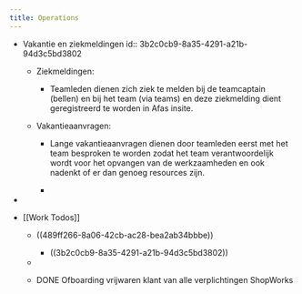 ```yaml
---
title: Operations
---
```


- Vakantie en ziekmeldingen
id:: 3b2c0cb9-8a35-4291-a21b-94d3c5bd3802
	 - Ziekmeldingen:
		 - Teamleden dienen zich ziek te melden bij de teamcaptain (bellen) en bij het team (via teams) en deze ziekmelding dient geregistreerd te worden in Afas insite. 

	 - Vakantieaanvragen:
		 - Lange vakantieaanvragen dienen door teamleden eerst met het team besproken te worden zodat het team verantwoordelijk wordt voor het opvangen van de werkzaamheden en ook nadenkt of er dan genoeg resources zijn. 

		 - 

- 

- [[Work Todos]]
	 - ((489ff266-8a06-42cb-ac28-bea2ab34bbbe))
		 - ((3b2c0cb9-8a35-4291-a21b-94d3c5bd3802))

	 - 

	 - DONE Ofboarding vrijwaren klant van alle verplichtingen ShopWorks
